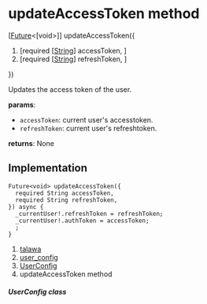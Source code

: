 
<div>

# updateAccessToken method

</div>


[[Future](https://api.flutter.dev/flutter/dart-core/Future-class.html)\<[void\>]]
updateAccessToken({

1.  [required
    [[String](https://api.flutter.dev/flutter/dart-core/String-class.html)]
    accessToken,
    ]
2.  [required
    [[String](https://api.flutter.dev/flutter/dart-core/String-class.html)]
    refreshToken,
    ]

})



Updates the access token of the user.

**params**:

-   `accessToken`: current user\'s accesstoken.
-   `refreshToken`: current user\'s refreshtoken.

**returns**: None



## Implementation

``` language-dart
Future<void> updateAccessToken({
  required String accessToken,
  required String refreshToken,
}) async {
  _currentUser!.refreshToken = refreshToken;
  _currentUser!.authToken = accessToken;
  ;
}
```







1.  [talawa](../../index.html)
2.  [user_config](../../services_user_config/)
3.  [UserConfig](../../services_user_config/UserConfig-class.html)
4.  updateAccessToken method

##### UserConfig class







